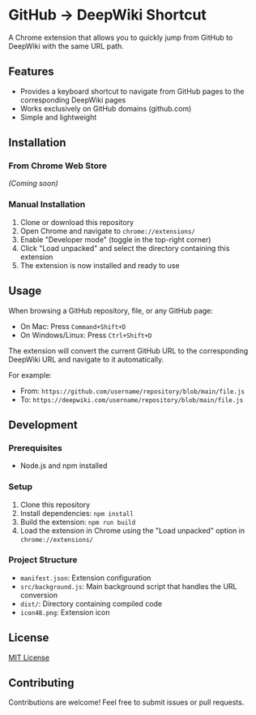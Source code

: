 # GitHub → DeepWiki Shortcut

A Chrome extension that allows you to quickly jump from GitHub to DeepWiki with the same URL path.

## Features

- Provides a keyboard shortcut to navigate from GitHub pages to the corresponding DeepWiki pages
- Works exclusively on GitHub domains (github.com)
- Simple and lightweight

## Installation

### From Chrome Web Store
*(Coming soon)*

### Manual Installation
1. Clone or download this repository
2. Open Chrome and navigate to `chrome://extensions/`
3. Enable "Developer mode" (toggle in the top-right corner)
4. Click "Load unpacked" and select the directory containing this extension
5. The extension is now installed and ready to use

## Usage

When browsing a GitHub repository, file, or any GitHub page:

- On Mac: Press `Command+Shift+D`
- On Windows/Linux: Press `Ctrl+Shift+D`

The extension will convert the current GitHub URL to the corresponding DeepWiki URL and navigate to it automatically.

For example:
- From: `https://github.com/username/repository/blob/main/file.js`
- To: `https://deepwiki.com/username/repository/blob/main/file.js`

## Development

### Prerequisites
- Node.js and npm installed

### Setup
1. Clone this repository
2. Install dependencies: `npm install`
3. Build the extension: `npm run build`
4. Load the extension in Chrome using the "Load unpacked" option in `chrome://extensions/`

### Project Structure
- `manifest.json`: Extension configuration
- `src/background.js`: Main background script that handles the URL conversion
- `dist/`: Directory containing compiled code
- `icon48.png`: Extension icon

## License

[MIT License](LICENSE)

## Contributing

Contributions are welcome! Feel free to submit issues or pull requests.
